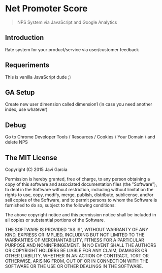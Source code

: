 Net Promoter Score
==================
> NPS System via JavaScript and Google Analytics

####

Introduction
------------
Rate system for your product/service via user/customer feedback

Requeriments
------------
This is vanilla JavaScript dude ;)

GA Setup
--------
Create new user dimension called dimension1 (in case you need another index, use whatever)

Debug
-----
Go to Chrome Developer Tools / Resources / Cookies / Your Domain / and delete NPS

## The MIT License

Copyright (C) 2015 Javi García

Permission is hereby granted, free of charge, to any person obtaining a copy of this software and associated documentation files (the "Software"), to deal in the Software without restriction, including without limitation the rights to use, copy, modify, merge, publish, distribute, sublicense, and/or sell copies of the Software, and to permit persons to whom the Software is furnished to do so, subject to the following conditions:

The above copyright notice and this permission notice shall be included in all copies or substantial portions of the Software.

THE SOFTWARE IS PROVIDED "AS IS", WITHOUT WARRANTY OF ANY KIND, EXPRESS OR IMPLIED, INCLUDING BUT NOT LIMITED TO THE WARRANTIES OF MERCHANTABILITY, FITNESS FOR A PARTICULAR PURPOSE AND NONINFRINGEMENT. IN NO EVENT SHALL THE AUTHORS OR COPYRIGHT HOLDERS BE LIABLE FOR ANY CLAIM, DAMAGES OR OTHER LIABILITY, WHETHER IN AN ACTION OF CONTRACT, TORT OR OTHERWISE, ARISING FROM, OUT OF OR IN CONNECTION WITH THE SOFTWARE OR THE USE OR OTHER DEALINGS IN THE SOFTWARE.
